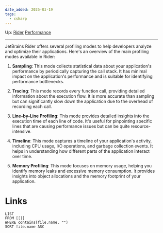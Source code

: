 ```yaml
---
date_added: 2025-03-19
tags:
  - csharp
---
```

Up: [Rider](Rider.md) [Performance](Performance.md)
___
 JetBrains Rider offers several profiling modes to help developers analyze and optimize their applications. Here's an overview of the main profiling modes available in Rider:

1. **Sampling**: This mode collects statistical data about your application's performance by periodically capturing the call stack. It has minimal impact on the application's performance and is suitable for identifying performance bottlenecks.
    
2. **Tracing**: This mode records every function call, providing detailed information about the execution flow. It is more accurate than sampling but can significantly slow down the application due to the overhead of recording each call.
    
3. **Line-by-Line Profiling**: This mode provides detailed insights into the execution time of each line of code. It's useful for pinpointing specific lines that are causing performance issues but can be quite resource-intensive.
    
4. **Timeline**: This mode captures a timeline of your application's activity, including CPU usage, I/O operations, and garbage collection events. It helps in understanding how different parts of the application interact over time.
    
5. **Memory Profiling**: This mode focuses on memory usage, helping you identify memory leaks and excessive memory consumption. It provides insights into object allocations and the memory footprint of your application.
# Links
```dataview
LIST
FROM [[]]
WHERE contains(file.name, "")
SORT file.name ASC
```
